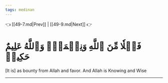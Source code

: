 ```yaml
---
tags: medinan
---
```


👈 [[49-7.md|Prev]] | [[49-9.md|Next]] 👉

# فَضۡلٗا مِّنَ ٱللَّهِ وَنِعۡمَةٗۚ وَٱللَّهُ عَلِيمٌ حَكِيمٞ

[It is] as bounty from Allah and favor. And Allah is Knowing and Wise

---

